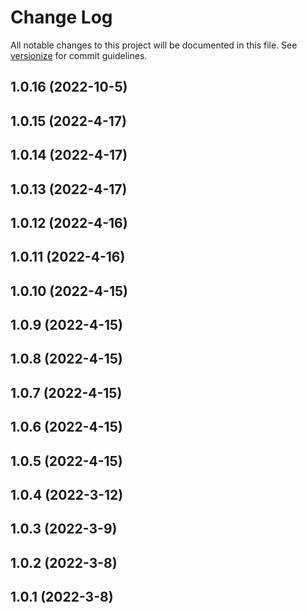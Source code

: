 # Change Log

All notable changes to this project will be documented in this file. See [versionize](https://github.com/versionize/versionize) for commit guidelines.

<a name="1.0.16"></a>
## 1.0.16 (2022-10-5)

<a name="1.0.15"></a>
## 1.0.15 (2022-4-17)

<a name="1.0.14"></a>
## 1.0.14 (2022-4-17)

<a name="1.0.13"></a>
## 1.0.13 (2022-4-17)

<a name="1.0.12"></a>
## 1.0.12 (2022-4-16)

<a name="1.0.11"></a>
## 1.0.11 (2022-4-16)

<a name="1.0.10"></a>
## 1.0.10 (2022-4-15)

<a name="1.0.9"></a>
## 1.0.9 (2022-4-15)

<a name="1.0.8"></a>
## 1.0.8 (2022-4-15)

<a name="1.0.7"></a>
## 1.0.7 (2022-4-15)

<a name="1.0.6"></a>
## 1.0.6 (2022-4-15)

<a name="1.0.5"></a>
## 1.0.5 (2022-4-15)

<a name="1.0.4"></a>
## 1.0.4 (2022-3-12)

<a name="1.0.3"></a>
## 1.0.3 (2022-3-9)

<a name="1.0.2"></a>
## 1.0.2 (2022-3-8)

<a name="1.0.1"></a>
## 1.0.1 (2022-3-8)

